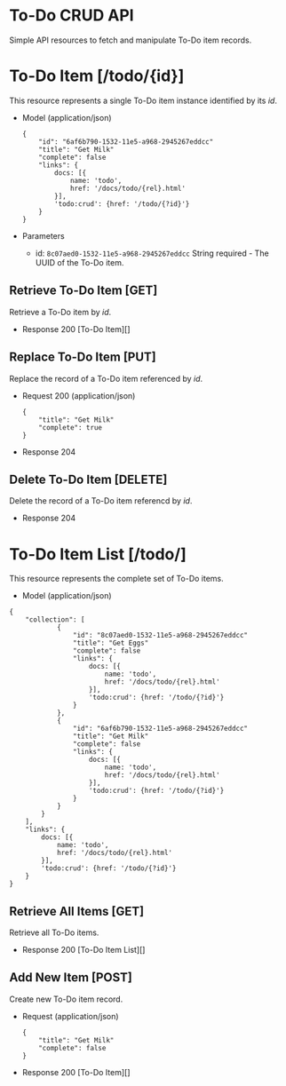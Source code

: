 # To-Do CRUD API
Simple API resources to fetch and manipulate To-Do item records.



# To-Do Item [/todo/{id}]
This resource represents a single To-Do item instance identified by its *id*.

+ Model (application/json)
    ```
    {
        "id": "6af6b790-1532-11e5-a968-2945267eddcc"
        "title": "Get Milk"
        "complete": false
        "links": {
            docs: [{
                name: 'todo',
                href: '/docs/todo/{rel}.html'
            }],
            'todo:crud': {href: '/todo/{?id}'}
        }
    }
    ```

+ Parameters
    + id: `8c07aed0-1532-11e5-a968-2945267eddcc` String required - The UUID of the To-Do item.

## Retrieve To-Do Item [GET]
Retrieve a To-Do item by *id*.

+ Response 200
    [To-Do Item][]

## Replace To-Do Item [PUT]
Replace the record of a To-Do item referenced by *id*.

+ Request 200 (application/json)
    ```
    {
        "title": "Get Milk"
        "complete": true
    }
    ```

+ Response 204

## Delete To-Do Item [DELETE]
Delete the record of a To-Do item referencd by *id*.

+ Response 204



# To-Do Item List [/todo/]
This resource represents the complete set of To-Do items.

+ Model (application/json)
```
{
    "collection": [
            {
                "id": "8c07aed0-1532-11e5-a968-2945267eddcc"
                "title": "Get Eggs"
                "complete": false
                "links": {
                    docs: [{
                        name: 'todo',
                        href: '/docs/todo/{rel}.html'
                    }],
                    'todo:crud': {href: '/todo/{?id}'}
                }
            },
            {
                "id": "6af6b790-1532-11e5-a968-2945267eddcc"
                "title": "Get Milk"
                "complete": false
                "links": {
                    docs: [{
                        name: 'todo',
                        href: '/docs/todo/{rel}.html'
                    }],
                    'todo:crud': {href: '/todo/{?id}'}
                }
            }
        }
    ],
    "links": {
        docs: [{
            name: 'todo',
            href: '/docs/todo/{rel}.html'
        }],
        'todo:crud': {href: '/todo/{?id}'}
    }
}
```

## Retrieve All Items [GET]
Retrieve all To-Do items.

+ Response 200
    [To-Do Item List][]

## Add New Item [POST]
Create new To-Do item record.

+ Request (application/json)
    ```
    {
        "title": "Get Milk"
        "complete": false
    }
    ```

+ Response 200
    [To-Do Item][]